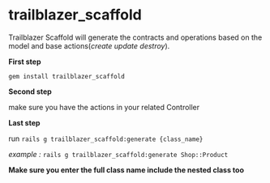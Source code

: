 # trailblazer_scaffold

Trailblazer Scaffold will generate the contracts and operations based on the model and base actions(*create* *update* *destroy*).

**First step**

`gem install trailblazer_scaffold`


**Second step**

make sure you have the actions in your related Controller

**Last step**

run `rails g trailblazer_scaffold:generate {class_name}`

*example :*
 `rails g trailblazer_scaffold:generate Shop::Product`

**Make sure you enter the full class name include the nested class too**
